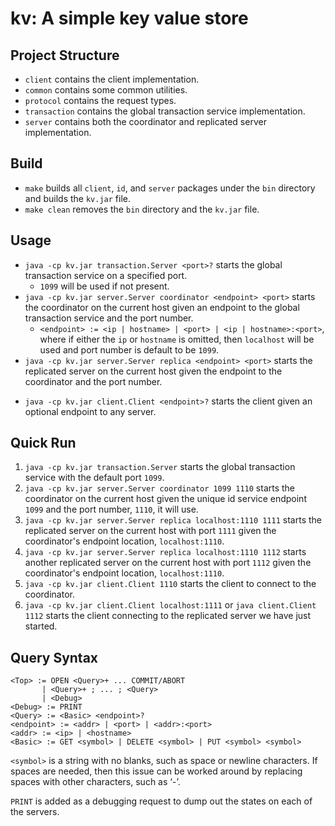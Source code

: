 # kv: A simple key value store

## Project Structure
* `client` contains the client implementation.
* `common` contains some common utilities.
* `protocol` contains the request types.
* `transaction` contains the global transaction service implementation. 
* `server` contains both the coordinator and replicated server implementation.

## Build
* `make` builds all `client`, `id`, and `server` packages under the `bin` directory and builds the `kv.jar` file. 
* `make clean` removes the `bin` directory and the `kv.jar` file.

## Usage
+  `java -cp kv.jar transaction.Server <port>?` starts the global transaction service on a specified port. 
	- `1099` will be used if not present.
+ `java -cp kv.jar server.Server coordinator <endpoint> <port>` starts the coordinator on the current host given an endpoint to the global transaction service and the port number. 
	- `<endpoint> := <ip | hostname> | <port> | <ip | hostname>:<port>`, where if either the `ip` or `hostname` is omitted, then `localhost` will be used and port number is default to be `1099`. 
+ `java -cp kv.jar server.Server replica <endpoint> <port>` starts the replicated server on the current host given the endpoint to the coordinator and the port number.
* `java -cp kv.jar client.Client <endpoint>?` starts the client given an optional endpoint to any server.  

## Quick Run
1. `java -cp kv.jar transaction.Server` starts the global transaction service with the default port `1099`.
2. `java -cp kv.jar server.Server coordinator 1099 1110` starts the coordinator on the current host given the unique id service endpoint `1099` and the port number, `1110`, it will use.
3. `java -cp kv.jar server.Server replica localhost:1110 1111` starts the replicated server on the current host with port `1111` given the coordinator's endpoint location, `localhost:1110`.
4. `java -cp kv.jar server.Server replica localhost:1110 1112` starts another replicated server on the current host with port `1112` given the coordinator's endpoint location, `localhost:1110`.
5. `java -cp kv.jar client.Client 1110` starts the client to connect to the coordinator.
6. `java -cp kv.jar client.Client localhost:1111` or `java client.Client 1112` starts the client connecting to the replicated server we have just started.

## Query Syntax
```
<Top> := OPEN <Query>+ ... COMMIT/ABORT
	   | <Query>+ ; ... ; <Query>
	   | <Debug>
<Debug> := PRINT 
<Query> := <Basic> <endpoint>?
<endpoint> := <addr> | <port> | <addr>:<port>
<addr> := <ip> | <hostname>
<Basic> := GET <symbol> | DELETE <symbol> | PUT <symbol> <symbol> 
```

`<symbol>` is a string with no blanks, such as space or newline characters. If spaces are needed, then this issue can be worked around by replacing spaces with other characters, such as ‘-’.

`PRINT` is added as a debugging request to dump out the states on each of the servers. 
